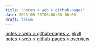 ```yaml
---
title: "notes > web > github-pages"
date: 2023-05-25T00:00:00-06:00
draft: false
---
```


[notes > web > github-pages > jekyll](jekyll.md)  
[notes > web > github-pages > overview](overview.md)  
